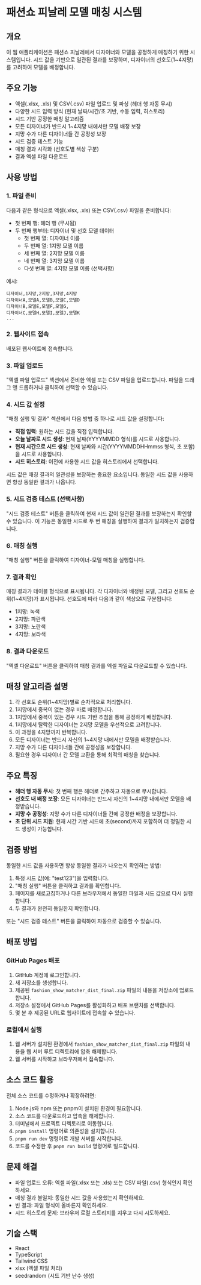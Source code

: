 # 패션쇼 피날레 모델 매칭 시스템

## 개요

이 웹 애플리케이션은 패션쇼 피날레에서 디자이너와 모델을 공정하게 매칭하기 위한 시스템입니다. 시드 값을 기반으로 일관된 결과를 보장하며, 디자이너의 선호도(1~4지망)를 고려하여 모델을 배정합니다.

## 주요 기능

- 엑셀(.xlsx, .xls) 및 CSV(.csv) 파일 업로드 및 파싱 (헤더 행 자동 무시)
- 다양한 시드 입력 방식 (현재 날짜/시간/초 기반, 수동 입력, 히스토리)
- 시드 기반 공정한 매칭 알고리즘
- 모든 디자이너가 반드시 1~4지망 내에서만 모델 배정 보장
- 지망 수가 다른 디자이너들 간 공정성 보장
- 시드 검증 테스트 기능
- 매칭 결과 시각화 (선호도별 색상 구분)
- 결과 엑셀 파일 다운로드

## 사용 방법

### 1. 파일 준비

다음과 같은 형식으로 엑셀(.xlsx, .xls) 또는 CSV(.csv) 파일을 준비합니다:
- 첫 번째 행: 헤더 행 (무시됨)
- 두 번째 행부터: 디자이너 및 선호 모델 데이터
  - 첫 번째 열: 디자이너 이름
  - 두 번째 열: 1지망 모델 이름
  - 세 번째 열: 2지망 모델 이름
  - 네 번째 열: 3지망 모델 이름
  - 다섯 번째 열: 4지망 모델 이름 (선택사항)

예시:
```
디자이너,1지망,2지망,3지망,4지망
디자이너A,모델A,모델B,모델C,모델D
디자이너B,모델E,모델F,모델G,
디자이너C,모델H,모델I,모델J,모델K
...
```

### 2. 웹사이트 접속

배포된 웹사이트에 접속합니다.

### 3. 파일 업로드

"엑셀 파일 업로드" 섹션에서 준비한 엑셀 또는 CSV 파일을 업로드합니다. 파일을 드래그 앤 드롭하거나 클릭하여 선택할 수 있습니다.

### 4. 시드 값 설정

"매칭 실행 및 결과" 섹션에서 다음 방법 중 하나로 시드 값을 설정합니다:

- **직접 입력**: 원하는 시드 값을 직접 입력합니다.
- **오늘 날짜로 시드 생성**: 현재 날짜(YYYYMMDD 형식)를 시드로 사용합니다.
- **현재 시간으로 시드 생성**: 현재 날짜와 시간(YYYYMMDDHHmmss 형식, 초 포함)을 시드로 사용합니다.
- **시드 히스토리**: 이전에 사용한 시드 값을 히스토리에서 선택합니다.

시드 값은 매칭 결과의 일관성을 보장하는 중요한 요소입니다. 동일한 시드 값을 사용하면 항상 동일한 결과가 나옵니다.

### 5. 시드 검증 테스트 (선택사항)

"시드 검증 테스트" 버튼을 클릭하여 현재 시드 값이 일관된 결과를 보장하는지 확인할 수 있습니다. 이 기능은 동일한 시드로 두 번 매칭을 실행하여 결과가 일치하는지 검증합니다.

### 6. 매칭 실행

"매칭 실행" 버튼을 클릭하여 디자이너-모델 매칭을 실행합니다.

### 7. 결과 확인

매칭 결과가 테이블 형식으로 표시됩니다. 각 디자이너와 배정된 모델, 그리고 선호도 순위(1~4지망)가 표시됩니다. 선호도에 따라 다음과 같이 색상으로 구분됩니다:
- 1지망: 녹색
- 2지망: 파란색
- 3지망: 노란색
- 4지망: 보라색

### 8. 결과 다운로드

"엑셀 다운로드" 버튼을 클릭하여 매칭 결과를 엑셀 파일로 다운로드할 수 있습니다.

## 매칭 알고리즘 설명

1. 각 선호도 순위(1~4지망)별로 순차적으로 처리합니다.
2. 1지망에서 중복이 없는 경우 바로 배정합니다.
3. 1지망에서 중복이 있는 경우 시드 기반 추첨을 통해 공정하게 배정합니다.
4. 1지망에서 탈락한 디자이너는 2지망 모델을 우선적으로 고려합니다.
5. 이 과정을 4지망까지 반복합니다.
6. 모든 디자이너는 반드시 자신의 1~4지망 내에서만 모델을 배정받습니다.
7. 지망 수가 다른 디자이너들 간에 공정성을 보장합니다.
8. 필요한 경우 디자이너 간 모델 교환을 통해 최적의 매칭을 찾습니다.

## 주요 특징

- **헤더 행 자동 무시**: 첫 번째 행은 헤더로 간주하고 자동으로 무시합니다.
- **선호도 내 배정 보장**: 모든 디자이너는 반드시 자신의 1~4지망 내에서만 모델을 배정받습니다.
- **지망 수 공정성**: 지망 수가 다른 디자이너들 간에 공정한 배정을 보장합니다.
- **초 단위 시드 지원**: 현재 시간 기반 시드에 초(second)까지 포함하여 더 정밀한 시드 생성이 가능합니다.

## 검증 방법

동일한 시드 값을 사용하면 항상 동일한 결과가 나오는지 확인하는 방법:

1. 특정 시드 값(예: "test123")을 입력합니다.
2. "매칭 실행" 버튼을 클릭하고 결과를 확인합니다.
3. 페이지를 새로고침하거나 다른 브라우저에서 동일한 파일과 시드 값으로 다시 실행합니다.
4. 두 결과가 완전히 동일한지 확인합니다.

또는 "시드 검증 테스트" 버튼을 클릭하여 자동으로 검증할 수 있습니다.

## 배포 방법

### GitHub Pages 배포

1. GitHub 계정에 로그인합니다.
2. 새 저장소를 생성합니다.
3. 제공된 `fashion_show_matcher_dist_final.zip` 파일의 내용을 저장소에 업로드합니다.
4. 저장소 설정에서 GitHub Pages를 활성화하고 배포 브랜치를 선택합니다.
5. 몇 분 후 제공된 URL로 웹사이트에 접속할 수 있습니다.

### 로컬에서 실행

1. 웹 서버가 설치된 환경에서 `fashion_show_matcher_dist_final.zip` 파일의 내용을 웹 서버 루트 디렉토리에 압축 해제합니다.
2. 웹 서버를 시작하고 브라우저에서 접속합니다.

## 소스 코드 활용

전체 소스 코드를 수정하거나 확장하려면:
1. Node.js와 npm 또는 pnpm이 설치된 환경이 필요합니다.
2. 소스 코드를 다운로드하고 압축을 해제합니다.
3. 터미널에서 프로젝트 디렉토리로 이동합니다.
4. `pnpm install` 명령어로 의존성을 설치합니다.
5. `pnpm run dev` 명령어로 개발 서버를 시작합니다.
6. 코드를 수정한 후 `pnpm run build` 명령어로 빌드합니다.

## 문제 해결

- 파일 업로드 오류: 엑셀 파일(.xlsx 또는 .xls) 또는 CSV 파일(.csv) 형식인지 확인하세요.
- 매칭 결과 불일치: 동일한 시드 값을 사용했는지 확인하세요.
- 빈 결과: 파일 형식이 올바른지 확인하세요.
- 시드 히스토리 문제: 브라우저 로컬 스토리지를 지우고 다시 시도하세요.

## 기술 스택

- React
- TypeScript
- Tailwind CSS
- xlsx (엑셀 파일 처리)
- seedrandom (시드 기반 난수 생성)
